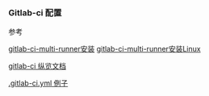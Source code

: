 ### Gitlab-ci 配置  
参考  

[gitlab-ci-multi-runner安装](https://gitlab.com/gitlab-org/gitlab-ci-multi-runner/#installation)
[gitlab-ci-multi-runner安装Linux](https://gitlab.com/gitlab-org/gitlab-ci-multi-runner/blob/master/docs/install/linux-repository.md) 

[gitlab-ci 纵览文档](http://doc.gitlab.com/ce/ci/)  

[.gitlab-ci.yml 例子](http://doc.gitlab.com/ce/ci/yaml/README.html)
